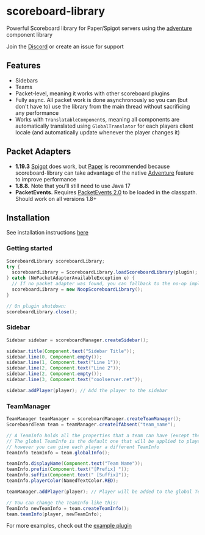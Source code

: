 # scoreboard-library

Powerful Scoreboard library for Paper/Spigot servers using the [adventure](https://github.com/KyoriPowered/adventure)
component library

Join the [Discord](https://discord.gg/v7nmTDTW8W) or create an issue for support

## Features

- Sidebars
- Teams
- Packet-level, meaning it works with other scoreboard plugins
- Fully async. All packet work is done asynchronously so you can (but don't have to) use the library from the main
  thread without sacrificing any performance
- Works with `TranslatableComponent`s, meaning all components are automatically translated using `GlobalTranslator` for
  each players client locale (and automatically update whenever the player changes it)

## Packet Adapters

- **1.19.3** [Spigot](https://www.spigotmc.org/) does work, but [Paper](https://papermc.io/) is recommended because
  scoreboard-library can take advantage of the native [Adventure](https://github.com/KyoriPowered/adventure) feature to
  improve performance
- **1.8.8.** Note that you'll still need to use Java 17
- **PacketEvents.** Requires [PacketEvents 2.0](https://github.com/retrooper/packetevents/tree/2.0) to be loaded in the
  classpath. Should work on all versions 1.8+

## Installation

See installation instructions [here](https://github.com/MegavexNetwork/scoreboard-library/blob/master/INSTALLATION.md)

### Getting started

```java
ScoreboardLibrary scoreboardLibrary;
try {
  scoreboardLibrary = ScoreboardLibrary.loadScoreboardLibrary(plugin);
} catch (NoPacketAdapterAvailableException e) {
  // If no packet adapter was found, you can fallback to the no-op implementation
  scoreboardLibrary = new NoopScoreboardLibrary();
}

// On plugin shutdown:
scoreboardLibrary.close();
```

### Sidebar


```java
Sidebar sidebar = scoreboardManager.createSidebar();

sidebar.title(Component.text("Sidebar Title"));
sidebar.line(0, Component.empty());
sidebar.line(1, Component.text("Line 1"));
sidebar.line(2, Component.text("Line 2"));
sidebar.line(2, Component.empty());
sidebar.line(3, Component.text("coolserver.net"));

sidebar.addPlayer(player); // Add the player to the sidebar
```

### TeamManager

```java
TeamManager teamManager = scoreboardManager.createTeamManager();
ScoreboardTeam team = teamManager.createIfAbsent("team_name");

// A TeamInfo holds all the properties that a team can have (except the name).
// The global TeamInfo is the default one that will be applied to players,
// however you can give each player a different TeamInfo
TeamInfo teamInfo = team.globalInfo();

teamInfo.displayName(Component.text("Team Name"));
teamInfo.prefix(Component.text("[Prefix] "));
teamInfo.suffix(Component.text(" [Suffix]"));
teamInfo.playerColor(NamedTextColor.RED);

teamManager.addPlayer(player); // Player will be added to the global TeamInfo

// You can change the TeamInfo like this:
TeamInfo newTeamInfo = team.createTeamInfo();
team.teamInfo(player, newTeamInfo);
```

For more examples, check out the [example plugin](https://github.com/MegavexNetwork/scoreboard-library-example)
